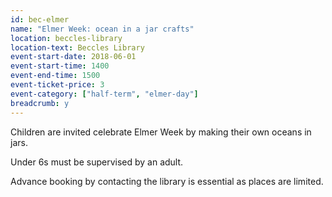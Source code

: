 ```yaml
---
id: bec-elmer
name: "Elmer Week: ocean in a jar crafts"
location: beccles-library
location-text: Beccles Library
event-start-date: 2018-06-01
event-start-time: 1400
event-end-time: 1500
event-ticket-price: 3
event-category: ["half-term", "elmer-day"]
breadcrumb: y
---
```


Children are invited celebrate Elmer Week by making their own oceans in jars.

Under 6s must be supervised by an adult.

Advance booking by contacting the library is essential as places are limited.
